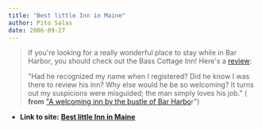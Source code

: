 ```yaml
---
title: "Best little Inn in Maine"
author: Pito Salas
date: 2006-09-27
---
```



>
> If you're looking for a really wonderful place to stay while in Bar Harbor,
> you should check out the Bass Cottage Inn! Here's a
> [review](<http://www.explorenewengland.com/travel?article=maine/articles/2006/09/24/a_welcoming_inn_by_the_bustle_of_bar_harbor/>):
>
> "Had he recognized my name when I registered? Did he know I was there to
> review his inn? Why else would he be so welcoming? It turns out my
> suspicions were misguided; the man simply loves his job." ( **from** ["A
> welcoming inn by the bustle of Bar
> Harbo](<http://www.explorenewengland.com/travel?article=maine/articles/2006/09/24/a_welcoming_inn_by_the_bustle_of_bar_harbor/>)r")


* **Link to site:** **[Best little Inn in Maine](None)**
